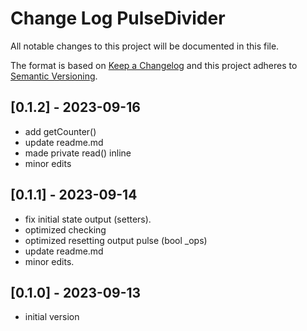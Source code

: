 # Change Log PulseDivider

All notable changes to this project will be documented in this file.

The format is based on [Keep a Changelog](http://keepachangelog.com/)
and this project adheres to [Semantic Versioning](http://semver.org/).


## [0.1.2] - 2023-09-16
- add getCounter()
- update readme.md
- made private read() inline
- minor edits


## [0.1.1] - 2023-09-14
- fix initial state output (setters).
- optimized checking
- optimized resetting output pulse (bool \_ops)
- update readme.md
- minor edits.

## [0.1.0] - 2023-09-13
- initial version



